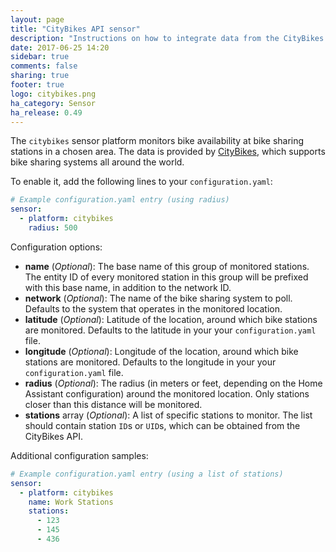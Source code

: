 ```yaml
---
layout: page
title: "CityBikes API sensor"
description: "Instructions on how to integrate data from the CityBikes API into Home Assistant."
date: 2017-06-25 14:20
sidebar: true
comments: false
sharing: true
footer: true
logo: citybikes.png
ha_category: Sensor
ha_release: 0.49
---
```



The `citybikes` sensor platform monitors bike availability at bike sharing stations in a chosen area. The data is provided by [CityBikes](https://citybik.es/#about), which supports bike sharing systems all around the world.

To enable it, add the following lines to your `configuration.yaml`:

```yaml
# Example configuration.yaml entry (using radius)
sensor:
  - platform: citybikes
    radius: 500
```

Configuration options:

- **name** (*Optional*): The base name of this group of monitored stations. The entity ID of every monitored station in this group will be prefixed with this base name, in addition to the network ID.
- **network** (*Optional*):  The name of the bike sharing system to poll. Defaults to the system that operates in the monitored location.
- **latitude** (*Optional*):  Latitude of the location, around which bike stations are monitored. Defaults to the latitude in your your `configuration.yaml` file.
- **longitude** (*Optional*):  Longitude of the location, around which bike stations are monitored. Defaults to the longitude in your your `configuration.yaml` file.
- **radius** (*Optional*):  The radius (in meters or feet, depending on the Home Assistant configuration) around the monitored location. Only stations closer than this distance will be monitored.
- **stations** array (*Optional*): A list of specific stations to monitor. The list should contain station `ID`s or `UID`s, which can be obtained from the CityBikes API.

Additional configuration samples:

```yaml
# Example configuration.yaml entry (using a list of stations)
sensor:
  - platform: citybikes
    name: Work Stations
    stations:
      - 123
      - 145
      - 436
```
